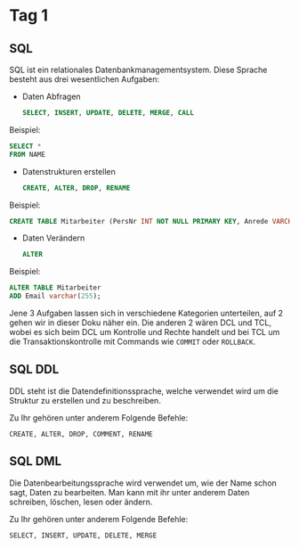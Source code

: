 # Tag 1

## SQL

SQL ist ein relationales Datenbankmanagementsystem. Diese Sprache besteht aus drei wesentlichen Aufgaben:

- Daten Abfragen
  
  ```sql
  SELECT, INSERT, UPDATE, DELETE, MERGE, CALL
  ```

Beispiel:

```sql
SELECT *
FROM NAME
```

- Datenstrukturen erstellen
  
  ```sql
  CREATE, ALTER, DROP, RENAME
  ```

Beispiel:

```sql
CREATE TABLE Mitarbeiter (PersNr INT NOT NULL PRIMARY KEY, Anrede VARCHAR NOT NULL, Name VARCHAR NOT NULL, Vorname VARCHAR NOT NULL);
```

- Daten Verändern
  
  ```sql
  ALTER
  ```

Beispiel:

```sql
ALTER TABLE Mitarbeiter
ADD Email varchar(255);
```

Jene 3 Aufgaben lassen sich in verschiedene Kategorien unterteilen, auf 2 gehen wir in dieser Doku näher ein. Die anderen 2 wären DCL und TCL, wobei es sich beim DCL um Kontrolle und Rechte handelt und bei TCL um die Transaktionskontrolle mit Commands wie `COMMIT` oder `ROLLBACK`.

## SQL DDL

DDL steht ist die Datendefinitionssprache, welche verwendet wird um die Struktur zu erstellen und zu beschreiben.

Zu Ihr gehören unter anderem Folgende Befehle:

`CREATE, ALTER, DROP, COMMENT, RENAME`

## SQL DML

Die Datenbearbeitungssprache wird verwendet um, wie der Name schon sagt, Daten zu bearbeiten. Man kann mit ihr unter anderem Daten schreiben, löschen, lesen oder ändern.

Zu Ihr gehören unter anderem Folgende Befehle:

`SELECT, INSERT, UPDATE, DELETE, MERGE`
